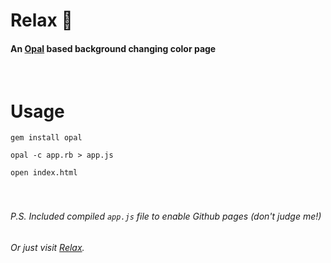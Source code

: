 # Relax 🛀
#### An [Opal](https://github.com/opal/opal) based background changing color page
<br />

# Usage
  `gem install opal`

  `opal -c app.rb > app.js`

  `open index.html`
<br /><br /><br />

###### P.S. Included compiled `app.js` file to enable Github pages (don't judge me!)
###### Or just visit [Relax](https://josephschito.github.io/Relax/index.html).
